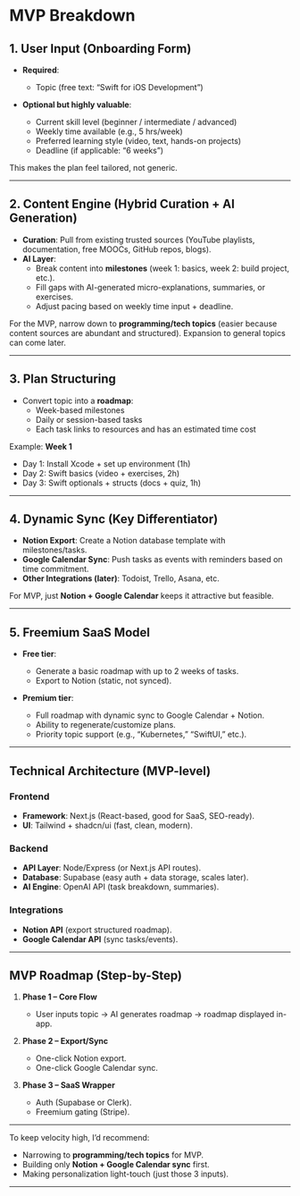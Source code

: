 # MVP Breakdown

## 1. **User Input (Onboarding Form)**

- **Required**:
  - Topic (free text: “Swift for iOS Development”)

- **Optional but highly valuable**:
  - Current skill level (beginner / intermediate / advanced)
  - Weekly time available (e.g., 5 hrs/week)
  - Preferred learning style (video, text, hands-on projects)
  - Deadline (if applicable: “6 weeks”)

This makes the plan feel tailored, not generic.

---

## 2. **Content Engine (Hybrid Curation + AI Generation)**

- **Curation**: Pull from existing trusted sources (YouTube playlists, documentation, free MOOCs, GitHub repos, blogs).
- **AI Layer**:
  - Break content into **milestones** (week 1: basics, week 2: build project, etc.).
  - Fill gaps with AI-generated micro-explanations, summaries, or exercises.
  - Adjust pacing based on weekly time input + deadline.

For the MVP, narrow down to **programming/tech topics** (easier because content sources are abundant and structured). Expansion to general topics can come later.

---

## 3. **Plan Structuring**

- Convert topic into a **roadmap**:
  - Week-based milestones
  - Daily or session-based tasks
  - Each task links to resources and has an estimated time cost

Example:
**Week 1**

- Day 1: Install Xcode + set up environment (1h)
- Day 2: Swift basics (video + exercises, 2h)
- Day 3: Swift optionals + structs (docs + quiz, 1h)

---

## 4. **Dynamic Sync (Key Differentiator)**

- **Notion Export**: Create a Notion database template with milestones/tasks.
- **Google Calendar Sync**: Push tasks as events with reminders based on time commitment.
- **Other Integrations (later)**: Todoist, Trello, Asana, etc.

For MVP, just **Notion + Google Calendar** keeps it attractive but feasible.

---

## 5. **Freemium SaaS Model**

- **Free tier**:
  - Generate a basic roadmap with up to 2 weeks of tasks.
  - Export to Notion (static, not synced).

- **Premium tier**:
  - Full roadmap with dynamic sync to Google Calendar + Notion.
  - Ability to regenerate/customize plans.
  - Priority topic support (e.g., “Kubernetes,” “SwiftUI,” etc.).

---

## Technical Architecture (MVP-level)

### Frontend

- **Framework**: Next.js (React-based, good for SaaS, SEO-ready).
- **UI**: Tailwind + shadcn/ui (fast, clean, modern).

### Backend

- **API Layer**: Node/Express (or Next.js API routes).
- **Database**: Supabase (easy auth + data storage, scales later).
- **AI Engine**: OpenAI API (task breakdown, summaries).

### Integrations

- **Notion API** (export structured roadmap).
- **Google Calendar API** (sync tasks/events).

---

## MVP Roadmap (Step-by-Step)

1. **Phase 1 – Core Flow**
   - User inputs topic → AI generates roadmap → roadmap displayed in-app.

2. **Phase 2 – Export/Sync**
   - One-click Notion export.
   - One-click Google Calendar sync.

3. **Phase 3 – SaaS Wrapper**
   - Auth (Supabase or Clerk).
   - Freemium gating (Stripe).

---

To keep velocity high, I’d recommend:

- Narrowing to **programming/tech topics** for MVP.
- Building only **Notion + Google Calendar sync** first.
- Making personalization light-touch (just those 3 inputs).

---
